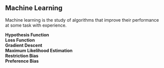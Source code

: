 ## Machine Learning
Machine learning is the study of algorithms that improve their performance at some task with experience.

**Hypothesis Function**    
**Loss Function**    
**Gradient Descent**    
**Maximum Likelihood Estimation**   
**Restriction Bias**     
**Preference Bias**     
